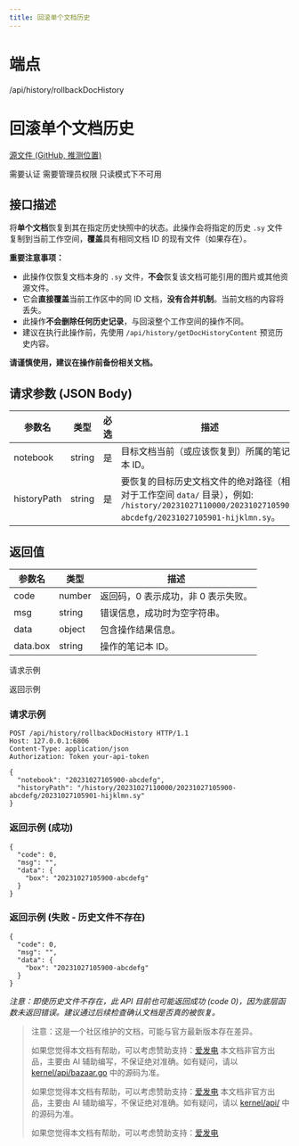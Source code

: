 ```yaml
---
title: 回滚单个文档历史
---
```

# 端点

/api/history/rollbackDocHistory

# 回滚单个文档历史

[源文件 (GitHub, 推测位置)](https://github.com/siyuan-note/siyuan/blob/master/kernel/model/history.go#L228 "查看源文件 (推测)")

需要认证 需要管理员权限 只读模式下不可用

## 接口描述

将**单个文档**恢复到其在指定历史快照中的状态。此操作会将指定的历史 `.sy` 文件复制到当前工作空间，**覆盖**具有相同文档 ID 的现有文件（如果存在）。

**重要注意事项：**

-   此操作仅恢复文档本身的 `.sy` 文件，**不会**恢复该文档可能引用的图片或其他资源文件。
-   它会**直接覆盖**当前工作区中的同 ID 文档，**没有合并机制**。当前文档的内容将丢失。
-   此操作**不会删除任何历史记录**，与回滚整个工作空间的操作不同。
-   建议在执行此操作前，先使用 `/api/history/getDocHistoryContent` 预览历史内容。

**请谨慎使用，建议在操作前备份相关文档。**

## 请求参数 (JSON Body)

| 参数名 | 类型 | 必选 | 描述 |
| --- | --- | --- | --- |
| notebook | string | 是 | 目标文档当前（或应该恢复到）所属的笔记本 ID。 |
| historyPath | string | 是 | 要恢复的目标历史文档文件的绝对路径（相对于工作空间 `data/` 目录），例如: `/history/20231027110000/20231027105900-abcdefg/20231027105901-hijklmn.sy`。 |

## 返回值

| 参数名 | 类型 | 描述 |
| --- | --- | --- |
| code | number | 返回码，0 表示成功，非 0 表示失败。 |
| msg | string | 错误信息，成功时为空字符串。 |
| data | object | 包含操作结果信息。 |
| data.box | string | 操作的笔记本 ID。 |

请求示例

返回示例

### 请求示例

```
POST /api/history/rollbackDocHistory HTTP/1.1
Host: 127.0.0.1:6806
Content-Type: application/json
Authorization: Token your-api-token

{
  "notebook": "20231027105900-abcdefg",
  "historyPath": "/history/20231027110000/20231027105900-abcdefg/20231027105901-hijklmn.sy"
}
```

### 返回示例 (成功)

```
{
  "code": 0,
  "msg": "",
  "data": {
    "box": "20231027105900-abcdefg"
  }
}
```

### 返回示例 (失败 - 历史文件不存在)

```
{
  "code": 0,  
  "msg": "", 
  "data": {
    "box": "20231027105900-abcdefg"
  }
} 
```

_注意：即使历史文件不存在，此 API 目前也可能返回成功 (code 0)，因为底层函数未返回错误。建议通过后续检查确认文档是否真的被恢复。_

> 注意：这是一个社区维护的文档，可能与官方最新版本存在差异。
> 
> 如果您觉得本文档有帮助，可以考虑赞助支持：[爱发电](https://afdian.com/a/leolee9086?tab=feed)
> 本文档非官方出品，主要由 AI 辅助编写，不保证绝对准确。如有疑问，请以 [kernel/api/bazaar.go](https://github.com/siyuan-note/siyuan/blob/master/kernel/api/bazaar.go) 中的源码为准。
> 
> 如果您觉得本文档有帮助，可以考虑赞助支持：[爱发电](https://afdian.com/a/leolee9086?tab=feed)
> 本文档非官方出品，主要由 AI 辅助编写，不保证绝对准确。如有疑问，请以 [kernel/api/](https://github.com/siyuan-note/siyuan/blob/master/kernel/api/) 中的源码为准。
> 
> 如果您觉得本文档有帮助，可以考虑赞助支持：[爱发电](https://afdian.com/a/leolee9086?tab=feed)
